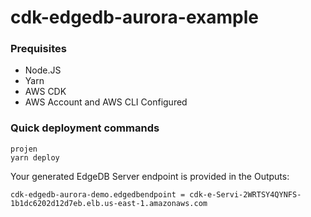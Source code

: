 # cdk-edgedb-aurora-example

### Prequisites

- Node.JS
- Yarn
- AWS CDK
- AWS Account and AWS CLI Configured

### Quick deployment commands

```
projen
yarn deploy
```

Your generated EdgeDB Server endpoint is provided in the Outputs:

```
cdk-edgedb-aurora-demo.edgedbendpoint = cdk-e-Servi-2WRTSY4QYNFS-1b1dc6202d12d7eb.elb.us-east-1.amazonaws.com
```